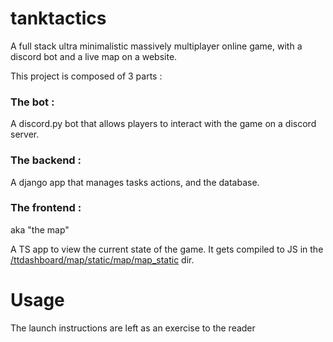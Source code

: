 # tanktactics
A full stack ultra minimalistic massively multiplayer online game, with a discord bot and a live map on a website.

This project is composed of 3 parts : 

### The bot :

A discord.py bot that allows players to interact with the game on a discord server.

### The backend : 

A django app that manages tasks actions, and the database.

### The frontend :
aka "the map"

A TS app to view the current state of the game. It gets compiled to JS in the [/ttdashboard/map/static/map/map_static](https://github.com/leElvyn/tanktactics/tree/master/ttdashboard/map/static/map/map_static) dir.


# Usage

The launch instructions are left as an exercise to the reader
